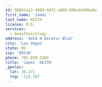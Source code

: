 ```yaml
---
id: 98861a12-4084-4df2-a860-098a44d9be8a
first_name: 'Jaemi '
last_name: KEITH
license: M.D.
services:
  - Anesthesiology
address: '4454 N Decatur Blvd'
city: 'Las Vegas'
state: NV
zip: '89130'
phone: 702-839-1203
title: 'Jaemi  KEITH'
_geoloc:
  lat: 36.271
  lng: -115.207
---
```

